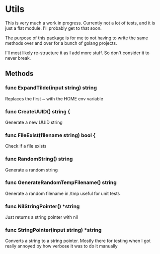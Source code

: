 # Utils

This is very much a work in progress. Currently not a lot of tests, and it is just a flat module. I'll probably get to that soon.

The purpose of this package is for me to not having to write the same methods over and over for a bunch of golang projects.

I'll most likely re-structure it as I add more stuff. So don't consider it to never break.

## Methods
### func ExpandTilde(input string) string
Replaces the first ~ with the HOME env variable 
### func CreateUUID() string {
Generate a new UUID string
### func FileExist(filename string) bool {
Check if a file exists
### func RandomString() string
Generate a random string
### func GenerateRandomTempFilename() string
Generate a random filename in /tmp useful for unit tests
### func NilStringPointer() *string
Just returns a string pointer with nil
### func StringPointer(input string) *string
Converts a string to a string pointer. Mostly there for testing when I got really annoyed by how verbose it was to do it manually